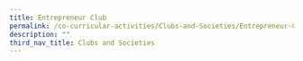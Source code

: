 ```yaml
---
title: Entrepreneur Club
permalink: /co-curricular-activities/Clubs-and-Societies/Entrepreneur-Club/
description: ""
third_nav_title: Clubs and Societies
---
```

